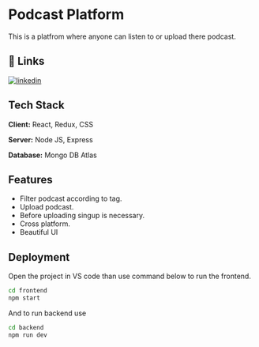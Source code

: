 
# Podcast Platform

This is a platfrom where anyone can listen to or upload there podcast.

## 🔗 Links
[![linkedin](https://img.shields.io/badge/linkedin-0A66C2?style=for-the-badge&logo=linkedin&logoColor=white)](https://www.linkedin.com/in/vijay-chaurasia/)

## Tech Stack

**Client:** React, Redux, CSS

**Server:** Node JS, Express

**Database:** Mongo DB Atlas

## Features

- Filter podcast according to tag.
- Upload podcast.
- Before uploading singup is necessary.
- Cross platform.
- Beautiful UI

##  Deployment
Open the project in VS code than use command below to run the frontend.
``` bash
cd frontend
npm start
```
And to run backend use
``` bash
cd backend
npm run dev
```
